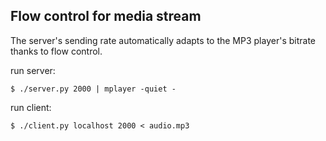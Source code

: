 Flow control for media stream
-----------------------------

The server's sending rate automatically adapts to the MP3 player's bitrate thanks to flow control.

run server:

```
$ ./server.py 2000 | mplayer -quiet -
```

run client:

```
$ ./client.py localhost 2000 < audio.mp3
```
